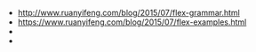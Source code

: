 - http://www.ruanyifeng.com/blog/2015/07/flex-grammar.html
- https://www.ruanyifeng.com/blog/2015/07/flex-examples.html
-
-